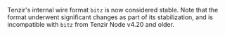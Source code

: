 Tenzir's internal wire format `bitz` is now considered stable. Note that the
format underwent significant changes as part of its stabilization, and is
incompatible with `bitz` from Tenzir Node v4.20 and older.
